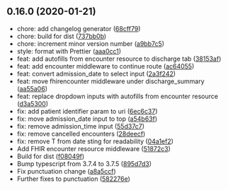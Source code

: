 ## 0.16.0 (2020-01-21)

-   chore: add changelog generator ([68cff79](https://github.com/Fdawgs/ydh-discharge-summary-form/commit/68cff79))
-   chore: build for dist ([737bb0b](https://github.com/Fdawgs/ydh-discharge-summary-form/commit/737bb0b))
-   chore: increment minor version number ([a9bb7c5](https://github.com/Fdawgs/ydh-discharge-summary-form/commit/a9bb7c5))
-   style: format with Prettier ([aaa0cc1](https://github.com/Fdawgs/ydh-discharge-summary-form/commit/aaa0cc1))
-   feat: add autofills from encounter resource to discharge tab ([38153af](https://github.com/Fdawgs/ydh-discharge-summary-form/commit/38153af))
-   feat: add encounter middleware to continue route ([ac64055](https://github.com/Fdawgs/ydh-discharge-summary-form/commit/ac64055))
-   feat: convert admission_date to select input ([2a3f242](https://github.com/Fdawgs/ydh-discharge-summary-form/commit/2a3f242))
-   feat: move fhirencounter middleware under discharge_summary ([aa55a06](https://github.com/Fdawgs/ydh-discharge-summary-form/commit/aa55a06))
-   feat: replace dropdown inputs with autofills from encounter resource ([d3a5300](https://github.com/Fdawgs/ydh-discharge-summary-form/commit/d3a5300))
-   fix: add patient identifier param to uri ([6ec6c37](https://github.com/Fdawgs/ydh-discharge-summary-form/commit/6ec6c37))
-   fix: move admission_date input to top ([a54b63f](https://github.com/Fdawgs/ydh-discharge-summary-form/commit/a54b63f))
-   fix: remove admission_time input ([55d37c7](https://github.com/Fdawgs/ydh-discharge-summary-form/commit/55d37c7))
-   fix: remove cancelled encounters ([28deecf](https://github.com/Fdawgs/ydh-discharge-summary-form/commit/28deecf))
-   fix: remove T from date sting for readability ([04a1ef2](https://github.com/Fdawgs/ydh-discharge-summary-form/commit/04a1ef2))
-   Add FHIR encounter resource middleware ([51872c3](https://github.com/Fdawgs/ydh-discharge-summary-form/commit/51872c3))
-   Build for dist ([f08049f](https://github.com/Fdawgs/ydh-discharge-summary-form/commit/f08049f))
-   Bump typescript from 3.7.4 to 3.7.5 ([895d7d3](https://github.com/Fdawgs/ydh-discharge-summary-form/commit/895d7d3))
-   Fix punctuation change ([a8a5ccf](https://github.com/Fdawgs/ydh-discharge-summary-form/commit/a8a5ccf))
-   Further fixes to punctuation ([582276e](https://github.com/Fdawgs/ydh-discharge-summary-form/commit/582276e))

